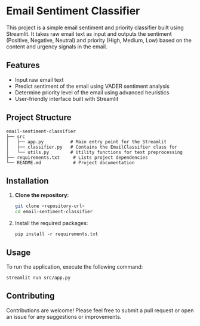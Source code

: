 # Email Sentiment Classifier

This project is a simple email sentiment and priority classifier built using Streamlit. It takes raw email text as input and outputs the sentiment (Positive, Negative, Neutral) and priority (High, Medium, Low) based on the content and urgency signals in the email.

## Features

- Input raw email text
- Predict sentiment of the email using VADER sentiment analysis
- Determine priority level of the email using advanced heuristics
- User-friendly interface built with Streamlit

## Project Structure

```
email-sentiment-classifier
├── src
│   ├── app.py          # Main entry point for the Streamlit 
│   ├── classifier.py   # Contains the EmailClassifier class for 
│   └── utils.py        # Utility functions for text preprocessing
├── requirements.txt     # Lists project dependencies
└── README.md            # Project documentation
```

## Installation

1. **Clone the repository:**
   ```sh
   git clone <repository-url>
   cd email-sentiment-classifier
   ```

2. Install the required packages:
   ```
   pip install -r requirements.txt
   ```

## Usage

To run the application, execute the following command:
```
streamlit run src/app.py
```


## Contributing

Contributions are welcome! Please feel free to submit a pull request or open an issue for any suggestions or improvements.

